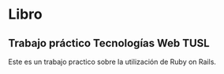 # Libro
## Trabajo práctico Tecnologías Web TUSL
Este es un trabajo practico sobre la utilización de Ruby on Rails.
